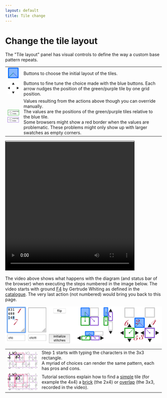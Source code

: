 ```yaml
---
layout: default
title: Tile change
---
```

Change the tile layout
======================

The "Tile layout" panel has visual controls to define the way a custom base pattern repeats.

| | |
|:---:|---|
| ![](images/blue-tile.png) | Buttons to choose the initial layout of the tiles. |
| ![](images/nudge-tiles.png) | Buttons to fine tune the choice made with the blue buttons. Each arrow nudges the position of the green/purple tile by one grid position. |
| ![](images/green-tile.png) <br> ![](images/purple-tile.png) | Values resulting from the actions above though you can override manually. <br> The values are the positions of the green/purple tiles relative to the blue tile. <br> Some browsers might show a red border when the values are problematic. These problems might only show up with larger swatches as empty corners. |


<video width="414" height="414" controls style="border: 1px solid; padding-top: 2px;">
    <source src="images/brick-to-overlap-animation.mp4#t=0.001" type="video/mp4">
    Your browser does not support an inline <a href="images/brick-to-overlap-animation.mp4">video</a>.
</video>  

The video above shows what happens with the diagram (and status bar of the browser)
when executing the steps numbered in the image below. 
The video starts with ground [F4](https://d-bl.github.io/GroundForge/tiles?whiting=F4_P180&patchWidth=9&patchHeight=9&d1=ctc&c1=ctc&b1=ctc&a1=ctc&d2=ctc&c2=ctcllctc&a2=ctcrrctc&tile=1483,8-48&footsideStitch=ctctt&tileStitch=ctc&headsideStitch=ctctt&shiftColsSW=-2&shiftRowsSW=2&shiftColsSE=2&shiftRowsSE=2)
by Gertrude Whiting as defined in the [catalogue](/gw-lace-to-gf).
The very last action (not numbered) would bring you back to this page.

![](images/brick-to-overlap-order.png)

| | |
|:---:|---|
| ![](images/brick-to-overlap-start.png) | Step 1 starts with typing the characters in the 3x3 rectangle. <br> A myriad of choices can render the same pattern, each has pros and cons. |
| ![](images/brick-to-overlap-choices.png) | Tutorial sections explain how to find a [simple](Advanced#simple-arrangement) tile (for example the 4x4) a [brick](Advanced#creating-a-smaller-base-tile) (the 2x4) or [overlap](Advanced#overlap-arrangement) (the 3x3, recorded in the video).

